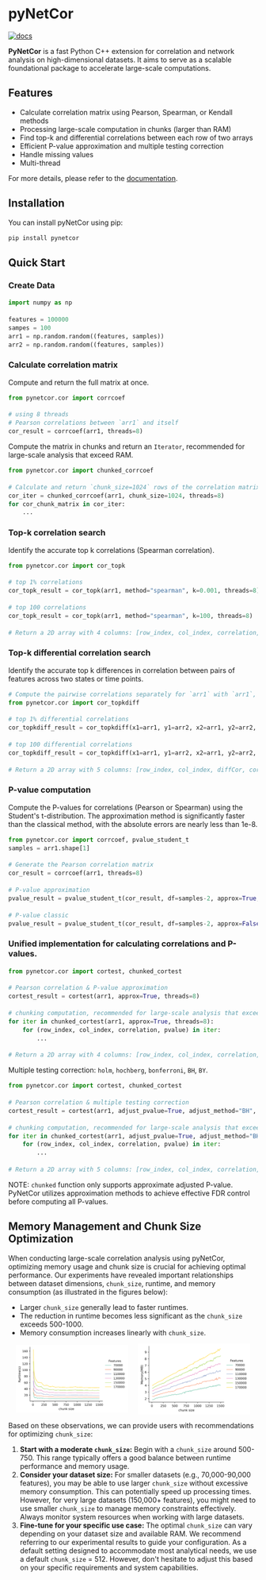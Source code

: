 # pyNetCor

[![docs](https://readthedocs.org/projects/pynetcor/badge/?version=latest)](https://pynetcor.readthedocs.org/en/latest/?badge=latest)

**PyNetCor** is a fast Python C++ extension for correlation and network analysis on high-dimensional datasets. It aims to serve as a scalable foundational package to accelerate large-scale computations.

## Features

- Calculate correlation matrix using Pearson, Spearman, or Kendall methods
- Processing large-scale computation in chunks (larger than RAM)
- Find top-k and differential correlations between each row of two arrays
- Efficient P-value approximation and multiple testing correction
- Handle missing values
- Multi-thread

For more details, please refer to the [documentation](https://pynetcor.readthedocs.io/en/latest/).

## Installation

You can install pyNetCor using pip:

```bash
pip install pynetcor
```

## Quick Start

### Create Data

```python
import numpy as np

features = 100000
sampes = 100
arr1 = np.random.random((features, samples))
arr2 = np.random.random((features, samples))
```

### Calculate correlation matrix

Compute and return the full matrix at once.

```python
from pynetcor.cor import corrcoef

# using 8 threads
# Pearson correlations between `arr1` and itself
cor_result = corrcoef(arr1, threads=8)
```

Compute the matrix in chunks and return an `Iterator`, recommended for large-scale analysis that exceed RAM.

```python
from pynetcor.cor import chunked_corrcoef

# Calculate and return `chunk_size=1024` rows of the correlation matrix with each iteration.
cor_iter = chunked_corrcoef(arr1, chunk_size=1024, threads=8)
for cor_chunk_matrix in cor_iter:
    ...
```

### Top-k correlation search

Identify the accurate top k correlations (Spearman correlation).

```python
from pynetcor.cor import cor_topk

# top 1% correlations
cor_topk_result = cor_topk(arr1, method="spearman", k=0.001, threads=8)

# top 100 correlations
cor_topk_result = cor_topk(arr1, method="spearman", k=100, threads=8)

# Return a 2D array with 4 columns: [row_index, col_index, correlation, pvalue]
```

### Top-k differential correlation search

Identify the accurate top k differences in correlation between pairs of features across two states or time points.

```python
# Compute the pairwise correlations separately for `arr1` with `arr1`, and `arr2` with `arr2`, then identify the feature pairs with the largest difference
from pynetcor.cor import cor_topkdiff

# top 1% differential correlations
cor_topkdiff_result = cor_topkdiff(x1=arr1, y1=arr2, x2=arr1, y2=arr2, k=0.001, threads=8)

# top 100 differential correlations
cor_topkdiff_result = cor_topkdiff(x1=arr1, y1=arr2, x2=arr1, y2=arr2, k=100, threads=8)

# Return a 2D array with 5 columns: [row_index, col_index, diffCor, cor1, cor2]
```

### P-value computation

Compute the P-values for correlations (Pearson or Spearman) using the Student's t-distribution. The approximation method is significantly faster than the classical method, with the absolute errors are nearly less than 1e-8.

```python
from pynetcor.cor import corrcoef, pvalue_student_t
samples = arr1.shape[1]

# Generate the Pearson correlation matrix
cor_result = corrcoef(arr1, threads=8)

# P-value approximation
pvalue_result = pvalue_student_t(cor_result, df=samples-2, approx=True, threads=8)

# P-value classic
pvalue_result = pvalue_student_t(cor_result, df=samples-2, approx=False, threads=8)
```

### Unified implementation for calculating correlations and P-values.

```python
from pynetcor.cor import cortest, chunked_cortest

# Pearson correlation & P-value approximation
cortest_result = cortest(arr1, approx=True, threads=8)

# chunking computation, recommended for large-scale analysis that exceed RAM
for iter in chunked_cortest(arr1, approx=True, threads=8):
    for (row_index, col_index, correlation, pvalue) in iter:
        ...
        
# Return a 2D array with 4 columns: [row_index, col_index, correlation, pvalue]
```

Multiple testing correction: `holm`, `hochberg`, `bonferroni`, `BH`, `BY`.

```python
from pynetcor.cor import cortest, chunked_cortest

# Pearson correlation & multiple testing correction
cortest_result = cortest(arr1, adjust_pvalue=True, adjust_method="BH", threads=8)

# chunking computation, recommended for large-scale analysis that exceed RAM
for iter in chunked_cortest(arr1, adjust_pvalue=True, adjust_method="BH", threads=8):
    for (row_index, col_index, correlation, pvalue) in iter:
        ...
        
# Return a 2D array with 5 columns: [row_index, col_index, correlation, pvalue, adjusted_pvalue]       
```

NOTE: `chunked` function only supports approximate adjusted P-value. PyNetCor utilizes approximation methods to achieve effective FDR control before computing all P-values.

## Memory Management and Chunk Size Optimization

When conducting large-scale correlation analysis using pyNetCor, optimizing memory usage and chunk size is crucial for achieving optimal performance. Our experiments have revealed important relationships between dataset dimensions, `chunk_size`, runtime, and memory consumption (as illustrated in the figures below):

* Larger `chunk_size` generally lead to faster runtimes.
* The reduction in runtime becomes less significant as the `chunk_size` exceeds 500-1000.
* Memory consumption increases linearly with `chunk_size`.

<div style="display: flex; justify-content: center; align-items: center;">
  <img src="doc/source/chunk_size_runtime.png" style="width: 45%; margin: 0 10px;" />
  <img src="doc/source/chunk_size_memory.png" style="width: 45%; margin: 0 10px;" />
</div>

Based on these observations, we can provide users with recommendations for optimizing `chunk_size`:

1. **Start with a moderate `chunk_size`:** Begin with a `chunk_size` around 500-750. This range typically offers a good balance between runtime performance and memory usage.
2. **Consider your dataset size:** For smaller datasets (e.g., 70,000-90,000 features), you may be able to use larger `chunk_size` without excessive memory consumption. This can potentially speed up processing times. However, for very large datasets (150,000+ features), you might need to use smaller `chunk_size` to manage memory constraints effectively. Always monitor system resources when working with large datasets.
3. **Fine-tune for your specific use case:** The optimal `chunk_size` can vary depending on your dataset size and available RAM. We recommend referring to our experimental results to guide your configuration. As a default setting designed to accommodate most analytical needs, we use a default `chunk_size` = 512. However, don't hesitate to adjust this based on your specific requirements and system capabilities.
